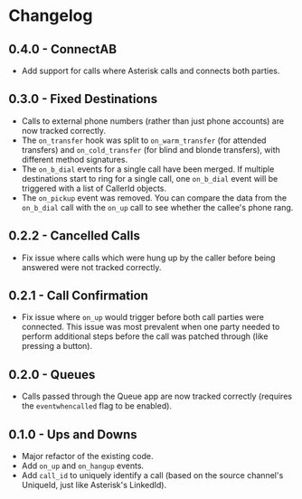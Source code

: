 # Changelog

## 0.4.0 - ConnectAB

- Add support for calls where Asterisk calls and connects both parties.

## 0.3.0 - Fixed Destinations

- Calls to external phone numbers (rather than just phone accounts) are now 
tracked correctly.
- The `on_transfer` hook was split to `on_warm_transfer` (for attended 
transfers) and `on_cold_transfer` (for blind and blonde transfers), with 
different method signatures.
- The `on_b_dial` events for a single call have been merged. If multiple 
destinations start to ring for a single call, one `on_b_dial` event will be 
triggered with a list of CallerId objects.
- The `on_pickup` event was removed. You can compare the data from the 
`on_b_dial` call with the `on_up` call to see whether the callee's phone rang.

## 0.2.2 - Cancelled Calls

- Fix issue where calls which were hung up by the caller before being answered 
were not tracked correctly.

## 0.2.1 - Call Confirmation

- Fix issue where `on_up` would trigger before both call parties were connected.
This issue was most prevalent when one party needed to perform additional steps
before the call was patched through (like pressing a button).

## 0.2.0 - Queues

- Calls passed through the Queue app are now tracked correctly (requires the 
`eventwhencalled` flag to be enabled).

## 0.1.0 - Ups and Downs

- Major refactor of the existing code.
- Add `on_up` and `on_hangup` events.
- Add `call_id` to uniquely identify a call (based on the source channel's 
UniqueId, just like Asterisk's LinkedId).
